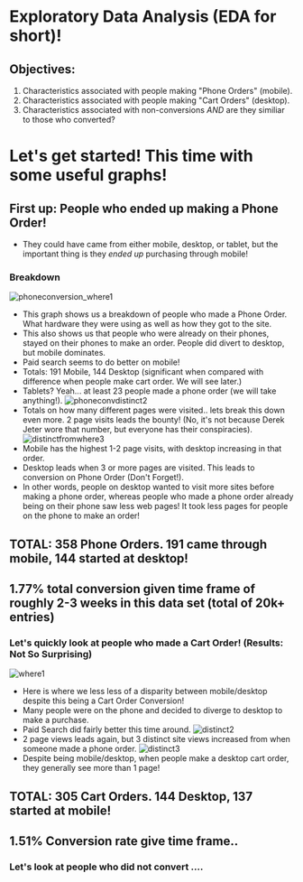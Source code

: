# Exploratory Data Analysis (EDA for short)!

## Objectives:
1) Characteristics associated with people making "Phone Orders" (mobile).
2) Characteristics associated with people making "Cart Orders" (desktop).
3) Characteristics associated with non-conversions *AND* are they similiar to those who converted?

# Let's get started! This time with some useful graphs!
## First up: People who ended up making a Phone Order!
- They could have came from either mobile, desktop, or tablet, but the important thing is they *ended up* purchasing through mobile!
### Breakdown
![phoneconversion_where1](https://user-images.githubusercontent.com/23710841/41639331-520000a6-742b-11e8-95e4-f7fbe0d3c843.png)
- This graph shows us a breakdown of people who made a Phone Order. What hardware they were using as well as how they got to the site.
- This also shows us that people who were already on their phones, stayed on their phones to make an order. People did divert to desktop, but mobile dominates.
- Paid search seems to do better on mobile!
- Totals: 191 Mobile, 144 Desktop (significant when compared with difference when people make cart order. We will see later.)
- Tablets? Yeah... at least 23 people made a phone order (we will take anything!).
![phoneconvdistinct2](https://user-images.githubusercontent.com/23710841/41639330-51f0023c-742b-11e8-9eaf-08b720b7696f.png)
- Totals on how many different pages were visited.. lets break this down even more. 2 page visits leads the bounty! (No, it's not because Derek Jeter wore that number, but everyone has their conspiracies). 
![distinctfromwhere3](https://user-images.githubusercontent.com/23710841/41639329-51dd7a40-742b-11e8-80a2-49562b1554e5.png)
- Mobile has the highest 1-2 page visits, with desktop increasing in that order.
- Desktop leads when 3 or more pages are visited. This leads to conversion on Phone Order (Don't Forget!).
- In other words, people on desktop wanted to visit more sites before making a phone order, whereas people who made a phone order already being on their phone saw less web pages! It took less pages for people on the phone to make an order!
## TOTAL: 358 Phone Orders. 191 came through mobile, 144 started at desktop!
## 1.77% total conversion given time frame of roughly 2-3 weeks in this data set (total of 20k+ entries)

### Let's quickly look at people who made a Cart Order! (Results: Not So Surprising)
![where1](https://user-images.githubusercontent.com/23710841/41640781-ef8a32f6-7430-11e8-8ece-6854d2d9b042.png)
- Here is where we less less of a disparity between mobile/desktop despite this being a Cart Order Conversion!
- Many people were on the phone and decided to diverge to desktop to make a purchase.
- Paid Search did fairly better this time around. 
![distinct2](https://user-images.githubusercontent.com/23710841/41640778-ef71471e-7430-11e8-9627-7cee6581f6b3.png)
- 2 page views leads again, but 3 distinct site views increased from when someone made a phone order.
![distinct3](https://user-images.githubusercontent.com/23710841/41640780-ef7d631e-7430-11e8-91b5-38e7278dad57.png)
- Despite being mobile/desktop, when people make a desktop cart order, they generally see more than 1 page!
## TOTAL: 305 Cart Orders. 144 Desktop, 137 started at mobile!
## 1.51% Conversion rate give time frame..

### Let's look at people who did not convert .... 

